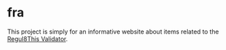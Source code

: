 # fra
This project is simply for an informative website about items related to the [Regul8This Validator](https://findorascan.io/node?node=3560FD0632B4E2F4F16490BBD9CD0A763045BF35).
